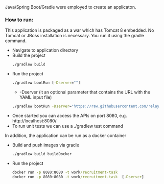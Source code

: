 Java/Spring Boot/Gradle were employed to create an applicaton. 
### How to run:
This application is packaged as a war which has Tomcat 8 embedded. No Tomcat or JBoss installation is necessary. You run it using the gradle command. 
* Navigate to application directory 
* Build the project
   ```cmd
   ./gradlew build
   ```
* Run the project 
   ```cmd
   ./gradlew bootRun [-Dserver=""]
   ```
  * -Dserver (it an optional parameter that contains the URL with the YAML input file)
   ```cmd
   ./gradlew bootRun -Dserver="https://raw.githubusercontent.com/relayr/pdm-test/master/sensors.yml" 
   ```
 * Once started you can access the APIs on port 8080, e.g. http://localhost:8080/
 * To run unit tests we can use a ./gradlew test  command
 
In addition, the application can be run as a docker container
* Build and push images via gradle
   ```cmd
   ./gradlew build buildDocker
   ```
* Run the project
   ```cmd
   docker run -p 8080:8080 -t work/recruitment-task 
   docker run -p 8080:8080 -t work/recruitment-task  [-Dserver]
  ```

 
